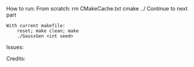 How to run:
    From scratch:
        rm CMakeCache.txt
        cmake ../
        Continue to next part

    With current makefile:
        reset; make clean; make
        ./GaussGen <int seed>

Issues: 




Credits:




